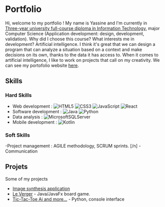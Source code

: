 # Portfolio

Hi, welcome to my portfolio ! My name is Yassine and I'm currently in [Three-year university full-course diploma in Information Technology](https://www.iut.unilim.fr/les-formations/but/informatique/), major Computer Science (Application development: design, development, validation). Why did I choose this course? What interests me in development? Artificial intelligence. I think it's great that we can design a program that can analyze a situation based on a context and make decisions on its own, thanks to the data it has access to. When it comes to artificial intelligence, I like to work on projects that call on my creativity. We can see my portofolio website [here](https://yassine-saddiki.netlify.app/).

## Skills

### Hard Skills

- Web development : ![HTML5](https://img.shields.io/badge/html5-%23E34F26.svg?style=for-the-badge&logo=html5&logoColor=white) ![CSS3](https://img.shields.io/badge/css3-%231572B6.svg?style=for-the-badge&logo=css3&logoColor=white) ![JavaScript](https://img.shields.io/badge/javascript-%23323330.svg?style=for-the-badge&logo=javascript&logoColor=%23F7DF1E) ![React](https://shields.io/badge/react-black?logo=react&style=for-the-badge)
- Software development : ![Java](https://img.shields.io/badge/java-%23ED8B00.svg?style=for-the-badge&logo=openjdk&logoColor=white)  ![Python](https://img.shields.io/badge/python-3670A0?style=for-the-badge&logo=python&logoColor=ffdd54) 
- Data analysis : ![MicrosoftSQLServer](https://img.shields.io/badge/Microsoft%20SQL%20Server-CC2927?style=for-the-badge&logo=microsoft%20sql%20server&logoColor=white)
- Mobile development : ![Kotlin](https://img.shields.io/badge/Kotlin-7F52FF?logo=kotlin&logoColor=fff&style=for-the-badge)

### Soft Skills

-Project management : AGILE methodology, SCRUM sprints. [/n]
-Communication 

## Projets

Some of my projects
- [Image synthesis application](https://drive.google.com/file/d/1L6jLaaZPAnLzPDbOj-AY3_JBP3ggLgJU/view)
- [Le Verger](https://drive.google.com/file/d/1P1LXziqDqo93nblHN-nTO3M1E4GwDf8y/view) - Java/JavaFx board game.
- [Tic-Tac-Toe Ai and more...](https://drive.google.com/file/d/1Zv99xR4wgKrDSEPiggcv0-_SguXpyCs2/view) - Python, console interface

<!--
**nosakail/nosakail** is a ✨ _special_ ✨ repository because its `README.md` (this file) appears on your GitHub profile.

Here are some ideas to get you started:

- 🔭 I’m currently working on ...
- 🌱 I’m currently learning ...
- 👯 I’m looking to collaborate on ...
- 🤔 I’m looking for help with ...
- 💬 Ask me about ...
- 📫 How to reach me: ...
- 😄 Pronouns: ...
- ⚡ Fun fact: ...
-->
